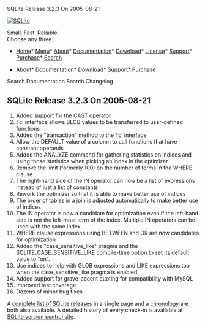 




SQLite Release 3\.2\.3 On 2005\-08\-21




[![SQLite](../images/sqlite370_banner.gif)](../index.html)


Small. Fast. Reliable.  
Choose any three.


* [Home](../index.html)* [Menu](javascript:void(0))* [About](../about.html)* [Documentation](../docs.html)* [Download](../download.html)* [License](../copyright.html)* [Support](../support.html)* [Purchase](../prosupport.html)* [Search](javascript:void(0))




* [About](../about.html)* [Documentation](../docs.html)* [Download](../download.html)* [Support](../support.html)* [Purchase](../prosupport.html)






Search Documentation
Search Changelog







## SQLite Release 3\.2\.3 On 2005\-08\-21

1. Added support for the CAST operator
2. Tcl interface allows BLOB values to be transferred to user\-defined
functions
3. Added the "transaction" method to the Tcl interface
4. Allow the DEFAULT value of a column to call functions that have constant
operands
5. Added the ANALYZE command for gathering statistics on indices and
using those statistics when picking an index in the optimizer
6. Remove the limit (formerly 100\) on the number of terms in the
WHERE clause
7. The right\-hand side of the IN operator can now be a list of expressions
instead of just a list of constants
8. Rework the optimizer so that it is able to make better use of indices
9. The order of tables in a join is adjusted automatically to make
better use of indices
10. The IN operator is now a candidate for optimization even if the left\-hand
side is not the left\-most term of the index. Multiple IN operators can be
used with the same index.
11. WHERE clause expressions using BETWEEN and OR are now candidates
for optimization
12. Added the "case\_sensitive\_like" pragma and the SQLITE\_CASE\_SENSITIVE\_LIKE
compile\-time option to set its default value to "on".
13. Use indices to help with GLOB expressions and LIKE expressions too
when the case\_sensitive\_like pragma is enabled
14. Added support for grave\-accent quoting for compatibility with MySQL
15. Improved test coverage
16. Dozens of minor bug fixes



A [complete list of SQLite releases](../changes.html)
 in a single page and a [chronology](../chronology.html) are both also available.
 A detailed history of every
 check\-in is available at
 [SQLite version control site](https://www.sqlite.org/src/timeline).


